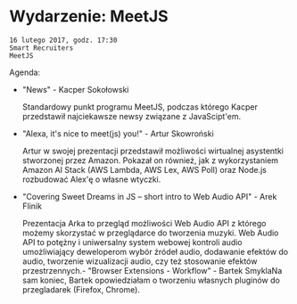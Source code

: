 # Wydarzenie: MeetJS

    16 lutego 2017, godz. 17:30
    Smart Recruiters
    MeetJS

Agenda:

- "News" - Kacper Sokołowski

    Standardowy punkt programu MeetJS, podczas którego Kacper przedstawił najciekawsze newsy związane z JavaScipt'em.

- "Alexa, it's nice to meet(js) you!" - Artur Skowroński

    Artur w swojej prezentacji przedstawił możliwości wirtualnej asystentki stworzonej przez Amazon. Pokazał on również, jak z wykorzystaniem Amazon AI Stack (AWS Lambda, AWS Lex, AWS Poll) oraz Node.js rozbudować Alex'ę o własne wtyczki.

- "Covering Sweet Dreams in JS – short intro to Web Audio API" - Arek Flinik

    Prezentacja Arka to przegląd możliwości Web Audio API z którego możemy skorzystać w przeglądarce do tworzenia muzyki. Web Audio API to potężny i uniwersalny system webowej kontroli audio umożliwiający deweloperom wybór źródeł audio, dodawanie efektów do audio, tworzenie wizualizacji audio, czy też stosowanie efektów przestrzennych.- "Browser Extensions - Workflow" - Bartek SmyklaNa sam koniec, Bartek opowiedziałam o tworzeniu własnych pluginów do przegladarek (Firefox, Chrome).